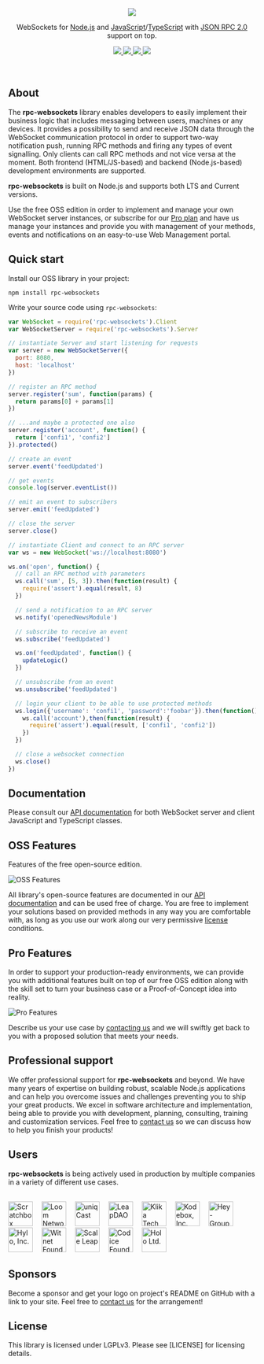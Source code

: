 <div align="center">
  <a href="https://github.com/elpheria/rpc-websockets">
    <img src="https://raw.githubusercontent.com/elpheria/rpc-websockets/master/assets/logo.png">
  </a>
  <br>
  <p>
    WebSockets for <a href="http://nodejs.org">Node.js</a> and <a href="https://en.wikipedia.org/wiki/JavaScript">JavaScript</a>/<a href="https://en.wikipedia.org/wiki/TypeScript">TypeScript</a> with <a href="https://www.jsonrpc.org/specification">JSON RPC 2.0</a> support on top.  </p>
  <a href="https://www.npmjs.com/package/rpc-websockets">
                <img src="https://img.shields.io/npm/v/rpc-websockets.svg">
  </a>
  <a href="https://travis-ci.org/elpheria/rpc-websockets">
		<img src="https://travis-ci.org/elpheria/rpc-websockets.svg?branch=master">
  </a>
  <a href="https://coveralls.io/github/elpheria/rpc-websockets?branch=master">
		<img src="https://coveralls.io/repos/github/elpheria/rpc-websockets/badge.svg?branch=master">
  </a>
  <a href="https://www.npmjs.com/package/rpc-websockets">
    <img src="https://img.shields.io/npm/dm/rpc-websockets.svg?maxAge=2592000">
  </a>
  <br><br><br>
</div>

## About

The **rpc-websockets** library enables developers to easily implement their business logic that includes messaging between users, machines or any devices. It provides a possibility to send and receive JSON data through the WebSocket communication protocol in order to support two-way notification push, running RPC methods and firing any types of event signalling. Only clients can call RPC methods and not vice versa at the moment. Both frontend (HTML/JS-based) and backend (Node.js-based) development environments are supported.

**rpc-websockets** is built on Node.js and supports both LTS and Current versions.

Use the free OSS edition in order to implement and manage your own WebSocket server instances, or subscribe for our [Pro plan](#pro-features) and have us manage your instances and provide you with management of your methods, events and notifications on an easy-to-use Web Management portal.

## Quick start

Install our OSS library in your project:
```
npm install rpc-websockets
```

Write your source code using `rpc-websockets`:
```js
var WebSocket = require('rpc-websockets').Client
var WebSocketServer = require('rpc-websockets').Server

// instantiate Server and start listening for requests
var server = new WebSocketServer({
  port: 8080,
  host: 'localhost'
})

// register an RPC method
server.register('sum', function(params) {
  return params[0] + params[1]
})

// ...and maybe a protected one also
server.register('account', function() {
  return ['confi1', 'confi2']
}).protected()

// create an event
server.event('feedUpdated')

// get events
console.log(server.eventList())

// emit an event to subscribers
server.emit('feedUpdated')

// close the server
server.close()

// instantiate Client and connect to an RPC server
var ws = new WebSocket('ws://localhost:8080')

ws.on('open', function() {
  // call an RPC method with parameters
  ws.call('sum', [5, 3]).then(function(result) {
    require('assert').equal(result, 8)
  })

  // send a notification to an RPC server
  ws.notify('openedNewsModule')

  // subscribe to receive an event
  ws.subscribe('feedUpdated')

  ws.on('feedUpdated', function() {
    updateLogic()
  })

  // unsubscribe from an event
  ws.unsubscribe('feedUpdated')

  // login your client to be able to use protected methods
  ws.login({'username': 'confi1', 'password':'foobar'}).then(function() {
    ws.call('account'),then(function(result) {
      require('assert').equal(result, ['confi1', 'confi2'])
    })
  })

  // close a websocket connection
  ws.close()
})
```

## Documentation

Please consult our [API documentation](API.md) for both WebSocket server and client JavaScript and TypeScript classes.

## OSS Features

Features of the free open-source edition.

![OSS Features](assets/oss-features.png)

All library's open-source features are documented in our [API documentation](API.md) and can be used free of charge. You are free to implement your solutions based on provided methods in any way you are comfortable with, as long as you use our work along our very permissive [license](LICENSE) conditions.

## Pro Features

In order to support your production-ready environments, we can provide you with additional features built on top of our free OSS edition along with the skill set to turn your business case or a Proof-of-Concept idea into reality.

![Pro Features](assets/pro-features.png)

Describe us your use case by [contacting us](mailto:info@elpheria.com?subject=Pro%20Plan%20enquiry) and we will swiftly get back to you with a proposed solution that meets your needs.

## Professional support

We offer professional support for **rpc-websockets** and beyond. We have many years of expertise on building robust, scalable Node.js applications and can help you overcome issues and challenges preventing you to ship your great products. We excel in software architecture and implementation, being able to provide you with development, planning, consulting, training and customization services. Feel free to [contact us](mailto:support@elpheria.com?subject=rpc-websockets%20support%20enquiry) so we can discuss how to help you finish your products!

## Users

**rpc-websockets** is being actively used in production by multiple companies in a variety of different use cases.

<br>
<a href="https://scratchbox.io" target="_blank"><img src="https://raw.githubusercontent.com/elpheria/rpc-websockets/master/assets/user-scratchbox.png" alt="Scratchbox" height=50px></a>&emsp;
<a href="https://loomx.io" target="_blank"><img src="https://raw.githubusercontent.com/elpheria/rpc-websockets/master/assets/user-loom.png" alt="Loom Network" height=50px></a>&emsp;
<a href="https://www.uniqcast.com" target="_blank"><img src="https://raw.githubusercontent.com/elpheria/rpc-websockets/master/assets/user-uniqcast.png" alt="uniqCast" height=50px></a>&emsp;
<a href="https://leapdao.org" target="_blank"><img src="https://raw.githubusercontent.com/elpheria/rpc-websockets/master/assets/user-leapdao.png" alt="LeapDAO" height=50px></a>&emsp;
<a href="https://klika-tech.com" target="_blank"><img src="https://raw.githubusercontent.com/elpheria/rpc-websockets/master/assets/user-klikatech.png" alt="Klika Tech, Inc." height=50px></a>&emsp;
<a href="https://kodebox.io" target="_blank"><img src="https://raw.githubusercontent.com/elpheria/rpc-websockets/master/assets/user-kodebox.png" alt="Kodebox, Inc." height=50px></a>&emsp;
<a href="https://hey.network" target="_blank"><img src="https://raw.githubusercontent.com/elpheria/rpc-websockets/master/assets/user-heynetwork.png" alt="Hey-Group S.A./N.V." height=50px></a>&emsp;
<a href="https://www.hylo.com" target="_blank"><img src="https://raw.githubusercontent.com/elpheria/rpc-websockets/master/assets/user-hylo.png" alt="Hylo, Inc." height=50px></a>&emsp;
<a href="https://witnet.foundation" target="_blank"><img src="https://raw.githubusercontent.com/elpheria/rpc-websockets/master/assets/user-witnet.png" alt="Witnet Foundation" height=50px></a>&emsp;
<a href="https://www.scaleleap.com" target="_blank"><img src="https://raw.githubusercontent.com/elpheria/rpc-websockets/master/assets/user-scaleleap.png" alt="Scale Leap" height=50px></a>&emsp;
<a href="https://codice.org" target="_blank"><img src="https://raw.githubusercontent.com/elpheria/rpc-websockets/master/assets/user-codice.png" alt="Codice Foundation, Inc." height=50px></a>&emsp;
<a href="https://holo.host" target="_blank"><img src="https://raw.githubusercontent.com/elpheria/rpc-websockets/master/assets/user-holo.png" alt="Holo Ltd." height=50px></a>&emsp;

## Sponsors
Become a sponsor and get your logo on project's README on GitHub with a link to your site. Feel free to [contact us](mailto:info@elpheria.com?subject=Sponsors) for the arrangement!

## License

This library is licensed under LGPLv3. Please see [LICENSE] for licensing details.
